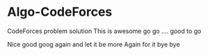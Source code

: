 # Algo-CodeForces
CodeForces problem solution This is awesome go go .... good to go

Nice
good
goog again and let it be more 
Again for it 
bye bye
